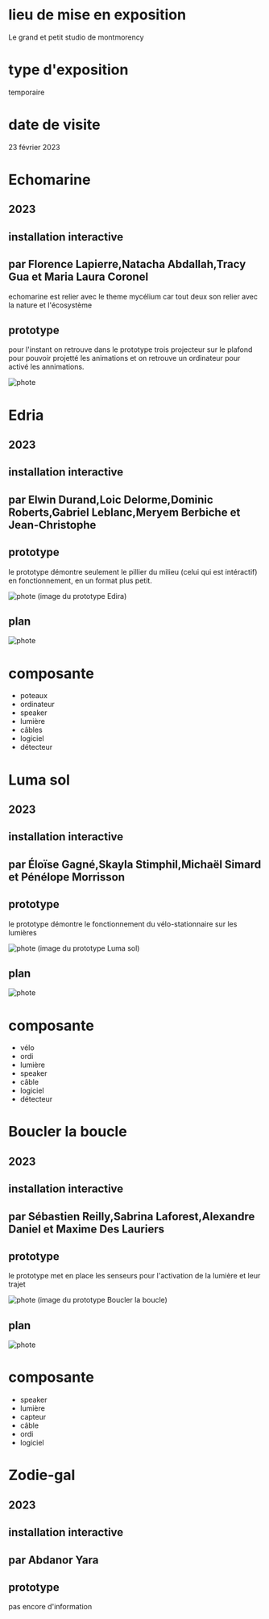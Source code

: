 # lieu de mise en exposition
Le grand et petit studio de montmorency

# type d'exposition
temporaire

# date de visite
23 février 2023

# Echomarine
## 2023
## installation interactive
## par Florence Lapierre,Natacha Abdallah,Tracy Gua et Maria Laura Coronel

echomarine est relier avec le theme mycélium car tout deux son relier avec la nature et l'écosystème

## prototype

pour l'instant on retrouve dans le prototype trois projecteur sur le plafond pour pouvoir projetté les animations et on retrouve un ordinateur pour activé
les annimations.

![phote](https://github.com/Honmasu/H23_V13_inspirations_UnDupreMichael/blob/main/ProjectFinissant/image/echomarine_img.jpeg)


# Edria
## 2023
## installation interactive
## par Elwin Durand,Loic Delorme,Dominic Roberts,Gabriel Leblanc,Meryem Berbiche et Jean-Christophe

## prototype

le prototype démontre seulement le pillier du milieu (celui qui est intéractif) en fonctionnement, en un format plus petit.

![phote]()
(image du prototype Edira)

## plan
![phote](https://github.com/Honmasu/H23_V13_inspirations_UnDupreMichael/blob/main/ProjectFinissant/image/edria_plan.png)

# composante
* poteaux
* ordinateur
* speaker
* lumière
* câbles
* logiciel
* détecteur


# Luma sol
## 2023
## installation interactive
## par Éloïse Gagné,Skayla Stimphil,Michaël Simard et Pénélope Morrisson

## prototype

le prototype démontre le fonctionnement du vélo-stationnaire sur les lumières

![phote]()
(image du prototype Luma sol)

## plan
![phote](https://github.com/Honmasu/H23_V13_inspirations_UnDupreMichael/blob/main/ProjectFinissant/image/luma-sol_plan.png)

# composante
* vélo
* ordi
* lumière
* speaker
* câble
* logiciel
* détecteur

# Boucler la boucle
## 2023
## installation interactive
## par Sébastien Reilly,Sabrina Laforest,Alexandre Daniel et Maxime Des Lauriers

## prototype

le prototype met en place les senseurs pour l'activation de la lumière et leur trajet

![phote](https://github.com/Honmasu/H23_V13_inspirations_UnDupreMichael/blob/main/ProjectFinissant/image/boucler_la_boucle%20Moyenne.jpeg)
(image du prototype Boucler la boucle)

## plan
![phote]()

# composante
* speaker
* lumière
* capteur
* câble
* ordi
* logiciel

# Zodie-gal
## 2023
## installation interactive
## par Abdanor Yara

## prototype

pas encore d'information

